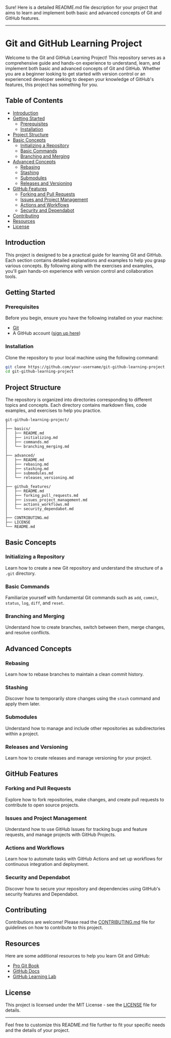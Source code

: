 Sure! Here is a detailed README.md file description for your project that aims to learn and implement both basic and advanced concepts of Git and GitHub features.

---

# Git and GitHub Learning Project

Welcome to the Git and GitHub Learning Project! This repository serves as a comprehensive guide and hands-on experience to understand, learn, and implement both basic and advanced concepts of Git and GitHub. Whether you are a beginner looking to get started with version control or an experienced developer seeking to deepen your knowledge of GitHub's features, this project has something for you.

## Table of Contents

- [Introduction](#introduction)
- [Getting Started](#getting-started)
  - [Prerequisites](#prerequisites)
  - [Installation](#installation)
- [Project Structure](#project-structure)
- [Basic Concepts](#basic-concepts)
  - [Initializing a Repository](#initializing-a-repository)
  - [Basic Commands](#basic-commands)
  - [Branching and Merging](#branching-and-merging)
- [Advanced Concepts](#advanced-concepts)
  - [Rebasing](#rebasing)
  - [Stashing](#stashing)
  - [Submodules](#submodules)
  - [Releases and Versioning](#releases-and-versioning)
- [GitHub Features](#github-features)
  - [Forking and Pull Requests](#forking-and-pull-requests)
  - [Issues and Project Management](#issues-and-project-management)
  - [Actions and Workflows](#actions-and-workflows)
  - [Security and Dependabot](#security-and-dependabot)
- [Contributing](#contributing)
- [Resources](#resources)
- [License](#license)

## Introduction

This project is designed to be a practical guide for learning Git and GitHub. Each section contains detailed explanations and examples to help you grasp various concepts. By following along with the exercises and examples, you'll gain hands-on experience with version control and collaboration tools.

## Getting Started

### Prerequisites

Before you begin, ensure you have the following installed on your machine:

- [Git](https://git-scm.com/downloads)
- A GitHub account ([sign up here](https://github.com/join))

### Installation

Clone the repository to your local machine using the following command:

```bash
git clone https://github.com/your-username/git-github-learning-project.git
cd git-github-learning-project
```

## Project Structure

The repository is organized into directories corresponding to different topics and concepts. Each directory contains markdown files, code examples, and exercises to help you practice.

```
git-github-learning-project/
│
├── basics/
│   ├── README.md
│   ├── initializing.md
│   ├── commands.md
│   └── branching_merging.md
│
├── advanced/
│   ├── README.md
│   ├── rebasing.md
│   ├── stashing.md
│   ├── submodules.md
│   └── releases_versioning.md
│
├── github_features/
│   ├── README.md
│   ├── forking_pull_requests.md
│   ├── issues_project_management.md
│   ├── actions_workflows.md
│   └── security_dependabot.md
│
├── CONTRIBUTING.md
├── LICENSE
└── README.md
```

## Basic Concepts

### Initializing a Repository

Learn how to create a new Git repository and understand the structure of a `.git` directory.

### Basic Commands

Familiarize yourself with fundamental Git commands such as `add`, `commit`, `status`, `log`, `diff`, and `reset`.

### Branching and Merging

Understand how to create branches, switch between them, merge changes, and resolve conflicts.

## Advanced Concepts

### Rebasing

Learn how to rebase branches to maintain a clean commit history.

### Stashing

Discover how to temporarily store changes using the `stash` command and apply them later.

### Submodules

Understand how to manage and include other repositories as subdirectories within a project.

### Releases and Versioning

Learn how to create releases and manage versioning for your project.

## GitHub Features

### Forking and Pull Requests

Explore how to fork repositories, make changes, and create pull requests to contribute to open source projects.

### Issues and Project Management

Understand how to use GitHub Issues for tracking bugs and feature requests, and manage projects with GitHub Projects.

### Actions and Workflows

Learn how to automate tasks with GitHub Actions and set up workflows for continuous integration and deployment.

### Security and Dependabot

Discover how to secure your repository and dependencies using GitHub's security features and Dependabot.

## Contributing

Contributions are welcome! Please read the [CONTRIBUTING.md](CONTRIBUTING.md) file for guidelines on how to contribute to this project.

## Resources

Here are some additional resources to help you learn Git and GitHub:

- [Pro Git Book](https://git-scm.com/book/en/v2)
- [GitHub Docs](https://docs.github.com/en)
- [GitHub Learning Lab](https://lab.github.com/)

## License

This project is licensed under the MIT License - see the [LICENSE](LICENSE) file for details.

---

Feel free to customize this README.md file further to fit your specific needs and the details of your project.
